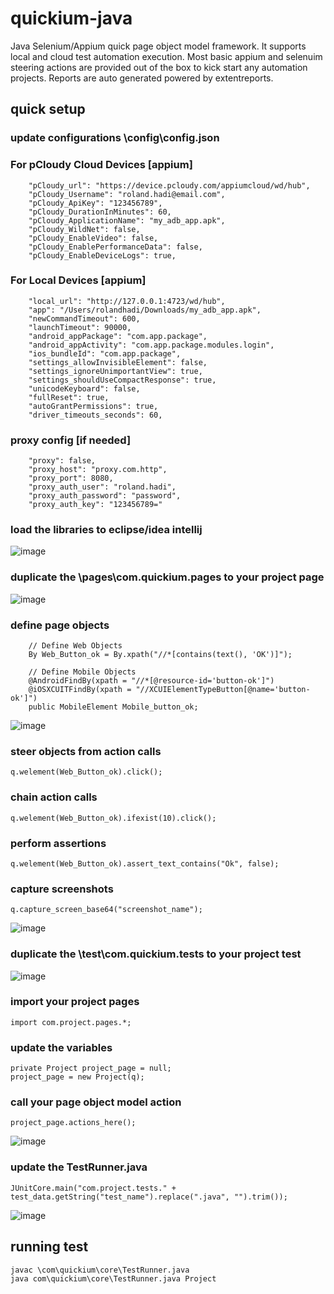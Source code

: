# quickium-java
Java Selenium/Appium quick page object model framework. It supports local and cloud test automation execution.
Most basic appium and selenuim steering actions are provided out of the box to kick start any automation projects.
Reports are auto generated powered by extentreports.


## quick setup
### update configurations \config\config.json

### For pCloudy Cloud Devices [appium]
```
	"pCloudy_url": "https://device.pcloudy.com/appiumcloud/wd/hub",
	"pCloudy_Username": "roland.hadi@email.com",
	"pCloudy_ApiKey": "123456789",
	"pCloudy_DurationInMinutes": 60,
	"pCloudy_ApplicationName": "my_adb_app.apk",
	"pCloudy_WildNet": false,
	"pCloudy_EnableVideo": false,
	"pCloudy_EnablePerformanceData": false,
	"pCloudy_EnableDeviceLogs": true,
```

### For Local Devices [appium]
```
	"local_url": "http://127.0.0.1:4723/wd/hub",
	"app": "/Users/rolandhadi/Downloads/my_adb_app.apk",
	"newCommandTimeout": 600,
	"launchTimeout": 90000,
	"android_appPackage": "com.app.package",
	"android_appActivity": "com.app.package.modules.login",
	"ios_bundleId": "com.app.package",
	"settings_allowInvisibleElement": false,
	"settings_ignoreUnimportantView": true,
	"settings_shouldUseCompactResponse": true,
	"unicodeKeyboard": false,
	"fullReset": true,
	"autoGrantPermissions": true,
	"driver_timeouts_seconds": 60,
```

### proxy config [if needed]
```
	"proxy": false,
	"proxy_host": "proxy.com.http",
	"proxy_port": 8080,
	"proxy_auth_user": "roland.hadi",
	"proxy_auth_password": "password",
	"proxy_auth_key": "123456789="
```

### load the libraries to eclipse/idea intellij
![image](https://user-images.githubusercontent.com/65001113/128493456-1262aa6b-eaff-4366-b435-f6cf300f4a8c.png)

### duplicate the \pages\com.quickium.pages to your project page
![image](https://user-images.githubusercontent.com/65001113/128493787-6cd6ccf6-bac3-4dfc-9aa9-689fd1efd3a7.png)

### define page objects
```
	// Define Web Objects
	By Web_Button_ok = By.xpath("//*[contains(text(), 'OK')]");
	
	// Define Mobile Objects
	@AndroidFindBy(xpath = "//*[@resource-id='button-ok']")
	@iOSXCUITFindBy(xpath = "//XCUIElementTypeButton[@name='button-ok']")
	public MobileElement Mobile_button_ok;
```
![image](https://user-images.githubusercontent.com/65001113/128494338-9af355b8-f210-4cc4-a5b1-8bdb286d30b1.png)

### steer objects from action calls
```
q.welement(Web_Button_ok).click();
```

### chain action calls
```
q.welement(Web_Button_ok).ifexist(10).click();
```

### perform assertions
```
q.welement(Web_Button_ok).assert_text_contains("Ok", false);
```

### capture screenshots
```
q.capture_screen_base64("screenshot_name");
```
![image](https://user-images.githubusercontent.com/65001113/128495024-d98494d7-caaf-45fd-96c4-c1f4f6337af9.png)

### duplicate the \test\com.quickium.tests to your project test
![image](https://user-images.githubusercontent.com/65001113/128495206-4058efdc-675e-441b-bfa0-dba4752ba752.png)

### import your project pages
```
import com.project.pages.*;
```

### update the variables
```
private Project project_page = null;
project_page = new Project(q);
```

### call your page object model action
```
project_page.actions_here();
```
![image](https://user-images.githubusercontent.com/65001113/128495770-fc7f8e58-de6d-4b80-863b-2689f44f17dc.png)

### update the TestRunner.java
```
JUnitCore.main("com.project.tests." + test_data.getString("test_name").replace(".java", "").trim());
```
![image](https://user-images.githubusercontent.com/65001113/128496058-78e4fdad-fe13-45eb-8c84-34ce163600e7.png)

## running test
```
javac \com\quickium\core\TestRunner.java
java com\quickium\core\TestRunner.java Project
```
